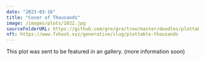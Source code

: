 ```yaml
---
date: "2023-03-16"
title: "Cover of Thousands"
image: /images/plots/1022.jpg
sourceFolderURL: https://github.com/gre/gre/tree/master/doodles/plottable-thousands
nft: https://www.fxhash.xyz/generative/slug/plottable-thousands
---
```


This plot was sent to be featured in an gallery. (more information soon)